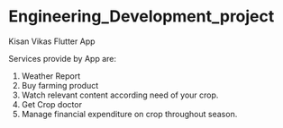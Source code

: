 # Engineering_Development_project
 Kisan Vikas Flutter App


Services provide by App are:
1. Weather Report
2. Buy farming product
3. Watch relevant content according need of your crop.
4. Get Crop doctor
5.  Manage financial expenditure on crop throughout season.
 
